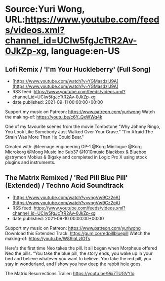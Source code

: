 # Source:Yuri Wong, URL:https://www.youtube.com/feeds/videos.xml?channel_id=UCIw5fgJcTtR2Av-0JkZp-xg, language:en-US

## Lofi Remix / 'I'm Your Huckleberry' (Full Song)
 - [https://www.youtube.com/watch?v=YGMasdzlJ9A](https://www.youtube.com/watch?v=YGMasdzlJ9A)
 - RSS feed: https://www.youtube.com/feeds/videos.xml?channel_id=UCIw5fgJcTtR2Av-0JkZp-xg
 - date published: 2021-09-11 00:00:00+00:00

Support my music on Patreon: https://www.patreon.com/yuriwong Watch the making-of: https://youtu.be/c6Y_QxWWq4k

One of my favourite scenes from the movie Tombstone
"Why Johnny Ringo, You Look Like Somebody Just Walked Over Your Grave."
"I'm Afraid The Strain Was More Than He Could Bear."

Created with:
@teenage engineering   OP-1
 @Korg  Minilogue
 @Korg  Microkorg
 @Moog Music Inc    Sub37
 @1010music   Blackbox & Bluebox
 @strymon   Mobius & Bigsky
and completed in Logic Pro X using stock plugins and instruments.

## The Matrix Remixed / 'Red Pill Blue Pill' (Extended) / Techno Acid Soundtrack
 - [https://www.youtube.com/watch?v=vngVw9Cz2eA](https://www.youtube.com/watch?v=vngVw9Cz2eA)
 - RSS feed: https://www.youtube.com/feeds/videos.xml?channel_id=UCIw5fgJcTtR2Av-0JkZp-xg
 - date published: 2021-09-10 00:00:00+00:00

Support my music on Patreon: https://www.patreon.com/yuriwong Download this Extended Track: https://gum.co/redpillbluepill
Watch the making-of: https://youtu.be/W89lqLzIOTs

Here's the first time Neo takes the pill.
It all began when Morpheus offered Neo the pills.
“You take the blue pill, the story ends, you wake up in your bed and believe whatever you want to believe. You take the red pill, you stay in wonderland, and I show you how deep the rabbit hole goes.

The Matrix Resurrections Trailer: https://youtu.be/9ix7TUGVYIo

